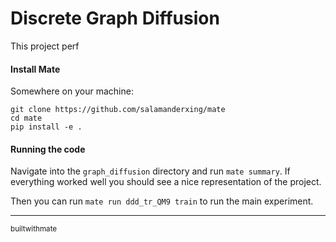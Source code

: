 # Discrete Graph Diffusion

This project perf


#### Install Mate

Somewhere on your machine:

```
git clone https://github.com/salamanderxing/mate
cd mate
pip install -e .
```

#### Running the code

Navigate into the `graph_diffusion` directory and run `mate summary`. If
everything worked well you should see a nice representation of the project.

Then you can run `mate run ddd_tr_QM9 train` to run the main experiment.

---

<small>builtwithmate</small>
